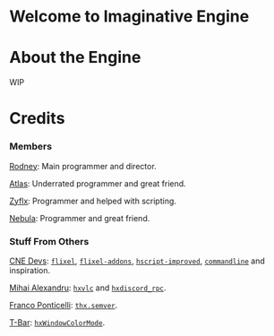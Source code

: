 # Welcome to Imaginative Engine
# About the Engine
WIP
# Credits
### Members
[Rodney](https://github.com/rodney528): Main programmer and director.

[Atlas](https://github.com/AtlasGamer27): Underrated programmer and great friend.

[Zyflx](https://github.com/Zyflx): Programmer and helped with scripting.

[Nebula](https://github.com/NebulaStellaNova): Programmer and great friend.
### Stuff From Others
[CNE Devs](https://github.com/FNF-CNE-Devs): [`flixel`](https://github.com/FNF-CNE-Devs/flixel), [`flixel-addons`](https://github.com/FNF-CNE-Devs/flixel-addons), [`hscript-improved`](https://github.com/FNF-CNE-Devs/hscript-improved), [`commandline`](https://github.com/FNF-CNE-Devs/CodenameEngine/tree/main/commandline) and inspiration.

[Mihai Alexandru](https://github.com/MAJigsaw77): [`hxvlc`](https://lib.haxe.org/p/hxvlc) and [`hxdiscord_rpc`](https://lib.haxe.org/p/hxdiscord_rpc).

[Franco Ponticelli](https://github.com/fponticelli): [`thx.semver`](https://lib.haxe.org/p/thx.semver).

[T-Bar](https://lib.haxe.org/u/T-Bar): [`hxWindowColorMode`](https://lib.haxe.org/p/hxWindowColorMode).

